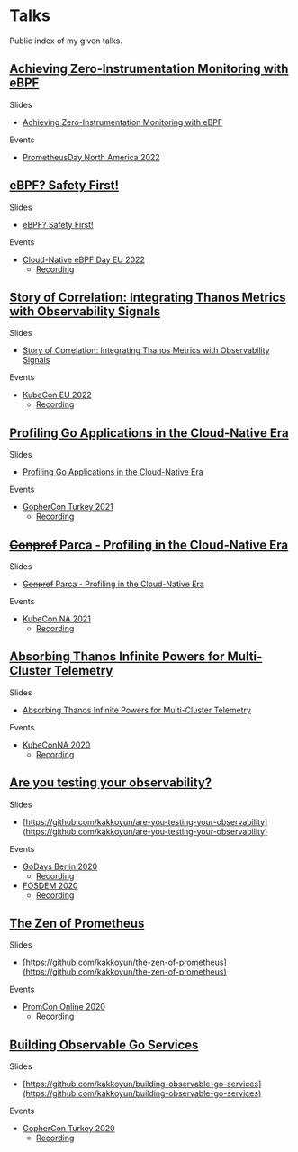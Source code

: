 # Talks

Public index of my given talks.

## [Achieving Zero-Instrumentation Monitoring with eBPF](https://docs.google.com/presentation/d/1sMxVo6PVbKxiePgZNtt58xRsvysnFXdCeeVwqLLvwzM/edit?usp=sharing)

Slides
* [Achieving Zero-Instrumentation Monitoring with eBPF](https://docs.google.com/presentation/d/1sMxVo6PVbKxiePgZNtt58xRsvysnFXdCeeVwqLLvwzM/edit?usp=sharing)

Events
* [PrometheusDay North America 2022](https://prometheusdayna22.sched.com/event/1AsMR)

## [eBPF? Safety First!](https://youtu.be/oWHQrlE2-G8)

Slides
* [eBPF? Safety First!](https://docs.google.com/presentation/d/1hKqxAC9aaWLPM4xwXyXuK5cp2LBAewOVqZ05qjLNnK8/edit?usp=sharing)

Events
* [Cloud-Native eBPF Day EU 2022](https://sched.co/zrPZ)
  * [Recording](https://youtu.be/oWHQrlE2-G8)

## [Story of Correlation: Integrating Thanos Metrics with Observability Signals](https://youtu.be/rWFb01GW0mQ)

Slides
* [Story of Correlation: Integrating Thanos Metrics with Observability Signals](https://docs.google.com/presentation/d/1FvMqgD5jL5_eoUs6CgIFiBS06U0Ge1CBSXZKz26fsac/edit?usp=sharing)

Events
* [KubeCon EU 2022](https://sched.co/ytsK)
  * [Recording](https://youtu.be/rWFb01GW0mQ)

## [Profiling Go Applications in the Cloud-Native Era](https://youtu.be/-miC_jnQ_Yk)

Slides

* [Profiling Go Applications in the Cloud-Native Era](https://docs.google.com/presentation/d/1uue-Mpyw5zSuWfe1qphyhBtrCX4TmBWhN3iMcdYlnek/edit?usp=sharing)

Events

* [GopherCon Turkey 2021](https://gophercon.ist/#schedule)
  * [Recording](https://youtu.be/-miC_jnQ_Yk)

## [~~Conprof~~ Parca - Profiling in the Cloud-Native Era](https://youtu.be/ficc6_6RYQk)

Slides
* [~~Conprof~~ Parca - Profiling in the Cloud-Native Era](https://docs.google.com/presentation/d/1cPdcLLSc_OzlLOnh1vuUaTuVOFjuJ7-NFbC599Pll2I/edit?usp=sharing)

Events
* [KubeCon NA 2021](https://youtu.be/ficc6_6RYQk)
  * [Recording](https://youtu.be/ficc6_6RYQk)

## [Absorbing Thanos Infinite Powers for Multi-Cluster Telemetry](https://kccncna20.sched.com/event/ekHk/absorbing-thanos-infinite-powers-for-multi-cluster-telemetry-bartlomiej-plotka-kemal-akkoyun-red-hat-frederic-branczyk-independent)

Slides
* [Absorbing Thanos Infinite Powers for Multi-Cluster Telemetry](https://docs.google.com/presentation/d/1gMBQ7wLqAae45uGOcaYex-_9s675yzgexW705D7KM1Y/edit#slide=id.ga47ea1e9a6_0_13)

Events
* [KubeConNA 2020](https://kccncna20.sched.com/event/ekHk/absorbing-thanos-infinite-powers-for-multi-cluster-telemetry-bartlomiej-plotka-kemal-akkoyun-red-hat-frederic-branczyk-independent)
	* [Recording](https://www.youtube.com/watch?v=6Nx2BFyr7qQ)

## [Are you testing your observability?](http://are-you-testing-your-observability.now.sh)

Slides
* [https://github.com/kakkoyun/are-you-testing-your-observability](https://github.com/kakkoyun/are-you-testing-your-observability)

Events
* [GoDays Berlin 2020](https://www.godays.io/conferenceday1)
  * [Recording](https://youtu.be/LU6D5cNeHks)
* [FOSDEM 2020](https://fosdem.org/2020/schedule/event/testing_observability/)
  * [Recording](https://www.youtube.com/watch?v=-jF4nWfrY3w)


## [The Zen of Prometheus](https://gitpitch.com/kakkoyun/the-zen-of-prometheus/master?p=presentation#/)

Slides
* [https://github.com/kakkoyun/the-zen-of-prometheus](https://github.com/kakkoyun/the-zen-of-prometheus)

Events
* [PromCon Online 2020](https://promcon.io/2020-online/)
  * [Recording](https://www.youtube.com/watch?v=Nqp4fjw_omU)


## [Building Observable Go Services](https://gitpitch.com/kakkoyun/building-observable-go-applications#/)

Slides
* [https://github.com/kakkoyun/building-observable-go-services](https://github.com/kakkoyun/building-observable-go-services)

Events
* [GopherCon Turkey 2020](https://gophercon.ist/en)
  * [Recording](https://www.youtube.com/watch?v=xkLyM1Gnaus)
